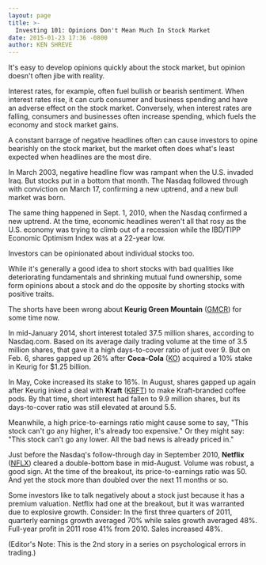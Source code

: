```yaml
---
layout: page
title: >-
  Investing 101: Opinions Don't Mean Much In Stock Market
date: 2015-01-23 17:36 -0800
author: KEN SHREVE
---
```





It's easy to develop opinions quickly about the stock market, but opinion doesn't often jibe with reality.

  

Interest rates, for example, often fuel bullish or bearish sentiment. When interest rates rise, it can curb consumer and business spending and have an adverse effect on the stock market. Conversely, when interest rates are falling, consumers and businesses often increase spending, which fuels the economy and stock market gains.

  

A constant barrage of negative headlines often can cause investors to opine bearishly on the stock market, but the market often does what's least expected when headlines are the most dire.

  

In March 2003, negative headline flow was rampant when the U.S. invaded Iraq. But stocks put in a bottom that month. The Nasdaq followed through with conviction on March 17, confirming a new uptrend, and a new bull market was born.

  

The same thing happened in Sept. 1, 2010, when the Nasdaq confirmed a new uptrend. At the time, economic headlines weren't all that rosy as the U.S. economy was trying to climb out of a recession while the IBD/TIPP Economic Optimism Index was at a 22-year low.

  

Investors can be opinionated about individual stocks too.

  

While it's generally a good idea to short stocks with bad qualities like deteriorating fundamentals and shrinking mutual fund ownership, some form opinions about a stock and do the opposite by shorting stocks with positive traits.

  

The shorts have been wrong about **Keurig Green Mountain** ([GMCR](https://research.investors.com/quote.aspx?symbol=GMCR)) for some time now.

  

In mid-January 2014, short interest totaled 37.5 million shares, according to Nasdaq.com. Based on its average daily trading volume at the time of 3.5 million shares, that gave it a high days-to-cover ratio of just over 9. But on Feb. 6, shares gapped up 26% after **Coca-Cola** ([KO](https://research.investors.com/quote.aspx?symbol=KO)) acquired a 10% stake in Keurig for \$1.25 billion.

  

In May, Coke increased its stake to 16%. In August, shares gapped up again after Keurig inked a deal with **Kraft** ([KRFT](https://research.investors.com/quote.aspx?symbol=KRFT)) to make Kraft-branded coffee pods. By that time, short interest had fallen to 9.9 million shares, but its days-to-cover ratio was still elevated at around 5.5.

  

Meanwhile, a high price-to-earnings ratio might cause some to say, "This stock can't go any higher, it's already too expensive." Or they might say: "This stock can't go any lower. All the bad news is already priced in."

  

Just before the Nasdaq's follow-through day in September 2010, **Netflix** ([NFLX](https://research.investors.com/quote.aspx?symbol=NFLX)) cleared a double-bottom base in mid-August. Volume was robust, a good sign. At the time of the breakout, its price-to-earnings ratio was 50. And yet the stock more than doubled over the next 11 months or so.

  

Some investors like to talk negatively about a stock just because it has a premium valuation. Netflix had one at the breakout, but it was warranted due to explosive growth. Consider: In the first three quarters of 2011, quarterly earnings growth averaged 70% while sales growth averaged 48%. Full-year profit in 2011 rose 41% from 2010. Sales increased 48%.

  

(Editor's Note: This is the 2nd story in a series on psychological errors in trading.)




